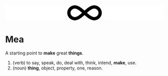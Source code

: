 ![mea](https://github.com/kameameta/.github/raw/main/mea.png)

# Mea

A starting point to **make** great **things**.

1. (verb) to say, speak, do, deal with, think, intend, **make**, use.
2. (noun) **thing**, object, property, one, reason.


